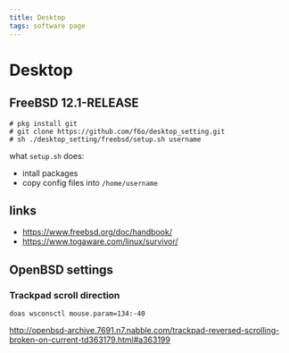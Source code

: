 ```yaml
---
title: Desktop
tags: software page
---
```


# Desktop

## FreeBSD 12.1-RELEASE

```
# pkg install git
# git clone https://github.com/f6o/desktop_setting.git
# sh ./desktop_setting/freebsd/setup.sh username
```

what `setup.sh` does: 

* intall packages
* copy config files into `/home/username`

## links

* https://www.freebsd.org/doc/handbook/
* https://www.togaware.com/linux/survivor/

## OpenBSD settings

### Trackpad scroll direction

```
doas wsconsctl mouse.param=134:-40
```

http://openbsd-archive.7691.n7.nabble.com/trackpad-reversed-scrolling-broken-on-current-td363179.html#a363199
